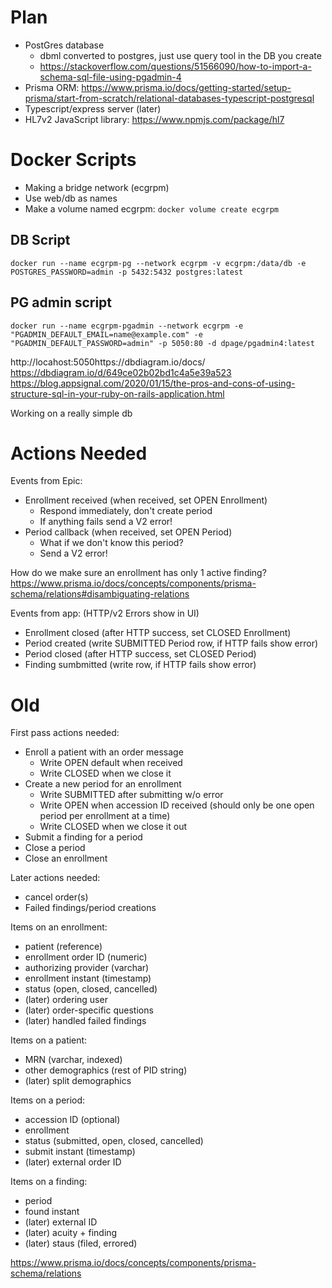 # Plan
- PostGres database
    - dbml converted to postgres, just use query tool in the DB you create
    - https://stackoverflow.com/questions/51566090/how-to-import-a-schema-sql-file-using-pgadmin-4
- Prisma ORM: https://www.prisma.io/docs/getting-started/setup-prisma/start-from-scratch/relational-databases-typescript-postgresql
- Typescript/express server (later)
- HL7v2 JavaScript library: https://www.npmjs.com/package/hl7

# Docker Scripts
- Making a bridge network (ecgrpm)
- Use web/db as names
- Make a volume named ecgrpm: `docker volume create ecgrpm`

## DB Script
`docker run --name ecgrpm-pg --network ecgrpm -v ecgrpm:/data/db -e POSTGRES_PASSWORD=admin -p 5432:5432 postgres:latest`

## PG admin script
`docker run --name ecgrpm-pgadmin --network ecgrpm -e "PGADMIN_DEFAULT_EMAIL=name@example.com" -e "PGADMIN_DEFAULT_PASSWORD=admin" -p 5050:80 -d dpage/pgadmin4:latest`

http://locahost:5050https://dbdiagram.io/docs/
https://dbdiagram.io/d/649ce02b02bd1c4a5e39a523
https://blog.appsignal.com/2020/01/15/the-pros-and-cons-of-using-structure-sql-in-your-ruby-on-rails-application.html

Working on a really simple db

# Actions Needed
Events from Epic:
- Enrollment received (when received, set OPEN Enrollment)
    - Respond immediately, don't create period
    - If anything fails send a V2 error!
- Period callback (when received, set OPEN Period)
    - What if we don't know this period?
    - Send a V2 error!

How do we make sure an enrollment has only 1 active finding?
https://www.prisma.io/docs/concepts/components/prisma-schema/relations#disambiguating-relations

Events from app: (HTTP/v2 Errors show in UI)
- Enrollment closed (after HTTP success, set CLOSED Enrollment)
- Period created (write SUBMITTED Period row, if HTTP fails show error)
- Period closed (after HTTP success, set CLOSED Period)
- Finding sumbmitted (write row, if HTTP fails show error)

# Old
First pass actions needed:
- Enroll a patient with an order message
    - Write OPEN default when received
    - Write CLOSED when we close it
- Create a new period for an enrollment
    - Write SUBMITTED after submitting w/o error
    - Write OPEN when accession ID received (should only be one open period per enrollment at a time)
    - Write CLOSED when we close it out
- Submit a finding for a period
- Close a period
- Close an enrollment

Later actions needed:
- cancel order(s)
- Failed findings/period creations

Items on an enrollment:
- patient (reference)
- enrollment order ID (numeric)
- authorizing provider (varchar)
- enrollment instant (timestamp)
- status (open, closed, cancelled)
- (later) ordering user
- (later) order-specific questions
- (later) handled failed findings

Items on a patient:
- MRN (varchar, indexed)
- other demographics (rest of PID string)
- (later) split demographics

Items on a period:
- accession ID (optional)
- enrollment
- status (submitted, open, closed, cancelled)
- submit instant (timestamp)
- (later) external order ID

Items on a finding:
- period
- found instant
- (later) external ID
- (later) acuity + finding
- (later) staus (filed, errored)


https://www.prisma.io/docs/concepts/components/prisma-schema/relations
